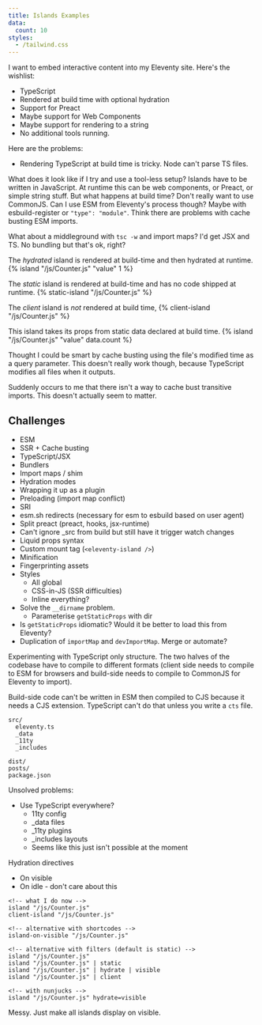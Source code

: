 ```yaml
---
title: Islands Examples
data:
  count: 10
styles:
  - /tailwind.css
---
```


I want to embed interactive content into my Eleventy site. Here's the wishlist:
- TypeScript
- Rendered at build time with optional hydration
- Support for Preact
- Maybe support for Web Components
- Maybe support for rendering to a string
- No additional tools running.

Here are the problems:
- Rendering TypeScript at build time is tricky. Node can't parse TS files.

What does it look like if I try and use a tool-less setup? Islands have to be written in JavaScript. At runtime this can be web components, or Preact, or simple string stuff. But what happens at build time? Don't really want to use CommonJS. Can I use ESM from Eleventy's process though? Maybe with esbuild-register or `"type": "module"`. Think there are problems with cache busting ESM imports.

What about a middleground with `tsc -w` and import maps? I'd get JSX and TS. No bundling but that's ok, right?

The _hydrated_ island is rendered at build-time and then hydrated at runtime.
{% island "/js/Counter.js" "value" 1 %}

The _static_ island is rendered at build-time and has no code shipped at runtime.
{% static-island "/js/Counter.js" %}

The _client_ island is _not_ rendered at build time, 
{% client-island "/js/Counter.js" %}

This island takes its props from static data declared at build time.
{% island "/js/Counter.js" "value" data.count %}

Thought I could be smart by cache busting using the file's modified time as a query parameter. This doesn't really work though, because TypeScript modifies all files when it outputs.

Suddenly occurs to me that there isn't a way to cache bust transitive imports. This doesn't actually seem to matter.

## Challenges
- ESM
- SSR + Cache busting
- TypeScript/JSX
- Bundlers
- Import maps / shim
- Hydration modes
- Wrapping it up as a plugin
- Preloading (import map conflict)
- SRI
- esm.sh redirects (necessary for esm to esbuild based on user agent)
- Split preact (preact, hooks, jsx-runtime)
- Can't ignore _src from build but still have it trigger watch changes
- Liquid props syntax
- Custom mount tag (`<eleventy-island />`)
- Minification
- Fingerprinting assets
- Styles
  - All global
  - CSS-in-JS (SSR difficulties)
  - Inline everything?
- Solve the `__dirname` problem.
  - Parameterise `getStaticProps` with dir
- Is `getStaticProps` idiomatic? Would it be better to load this from Eleventy?
- Duplication of `importMap` and `devImportMap`. Merge or automate?

Experimenting with TypeScript only structure. The two halves of the codebase have to compile to different formats (client side needs to compile to ESM for browsers and build-side needs to compile to CommonJS for Eleventy to import).

Build-side code can't be written in ESM then compiled to CJS because it needs a CJS extension. TypeScript can't do that unless you write a `cts` file.

```
src/
  eleventy.ts
  _data
  _11ty
  _includes

dist/
posts/
package.json
```

Unsolved problems:
- Use TypeScript everywhere?
  - 11ty config
  - _data files
  - _11ty plugins
  - _includes layouts
  - Seems like this just isn't possible at the moment

Hydration directives
- On visible
- On idle - don't care about this

```liquid
<!-- what I do now -->
island "/js/Counter.js" 
client-island "/js/Counter.js"

<!-- alternative with shortcodes -->
island-on-visible "/js/Counter.js"

<!-- alternative with filters (default is static) -->
island "/js/Counter.js"
island "/js/Counter.js" | static
island "/js/Counter.js" | hydrate | visible
island "/js/Counter.js" | client

<!-- with nunjucks -->
island "/js/Counter.js" hydrate=visible
```

Messy. Just make all islands display on visible.
